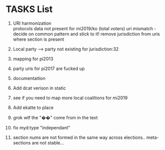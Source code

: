 # TASKS List

1. URI harmonization  
protocols data not present for mi2019/ko (total voters)
uri mismatch - decide on common pattern and stick to it! 
remove jurisdiction from uris where section is present

1. Local party --> party not existing for jurisdiction:32

1. mapping for pi2013
1. party uris for pi2017 are fucked up
1. documentaition
1. Add dcat verison in static
1. see if you need to map  more local coalitions for mi2019
1. Add ekatte to place 
1. grok wtf the "��" come from in the text
1. fix myd:type "independant" 
1. section nums are not formed in the same way across elections.. meta-sections are not stable...